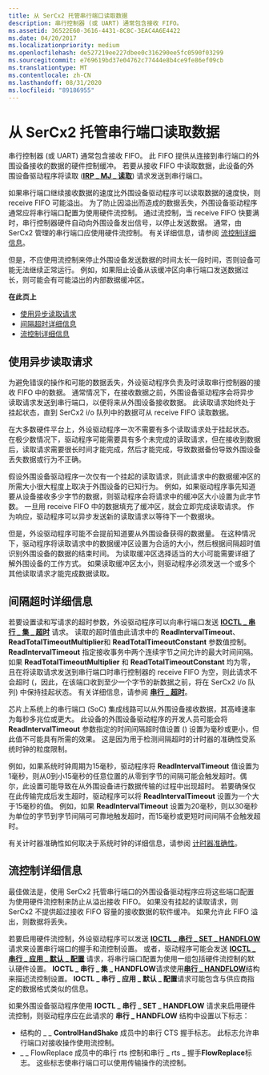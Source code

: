 ```yaml
---
title: 从 SerCx2 托管串行端口读取数据
description: 串行控制器 (或 UART) 通常包含接收 FIFO。
ms.assetid: 36522E60-3616-4431-8C8C-3EAC4A6E4422
ms.date: 04/20/2017
ms.localizationpriority: medium
ms.openlocfilehash: de527219ee227dbee0c316290ee5fc0590f03299
ms.sourcegitcommit: e769619bd37e04762c77444e8b4ce9fe86ef09cb
ms.translationtype: MT
ms.contentlocale: zh-CN
ms.lasthandoff: 08/31/2020
ms.locfileid: "89186955"
---
```

# <a name="reading-data-from-a-sercx2-managed-serial-port"></a>从 SerCx2 托管串行端口读取数据

串行控制器 (或 UART) 通常包含接收 FIFO。 此 FIFO 提供从连接到串行端口的外围设备接收的数据的硬件控制缓冲。 若要从接收 FIFO 中读取数据，此设备的外围设备驱动程序将读取 ([**IRP \_ MJ \_ 读取**](/previous-versions/ff546883(v=vs.85))) 请求发送到串行端口。

如果串行端口继续接收数据的速度比外围设备驱动程序可以读取数据的速度快，则 receive FIFO 可能溢出。 为了防止因溢出而造成的数据丢失，外围设备驱动程序通常应将串行端口配置为使用硬件流控制。 通过流控制，当 receive FIFO 快要满时，串行控制器硬件自动向外围设备发出信号，以停止发送数据。 通常，由 SerCx2 管理的串行端口应使用硬件流控制。 有关详细信息，请参阅 [流控制详细信息](#flow-control-details)。

但是，不应使用流控制来停止外围设备发送数据的时间太长一段时间，否则设备可能无法继续正常运行。 例如，如果阻止设备从该缓冲区向串行端口发送数据过长，则可能会有可能溢出的内部数据缓冲区。

**在此页上**

- [使用异步读取请求](#using-asynchronous-read-requests)
- [间隔超时详细信息](#interval-time-out-details)
- [流控制详细信息](#flow-control-details)

## <a name="using-asynchronous-read-requests"></a>使用异步读取请求

为避免错误的操作和可能的数据丢失，外设驱动程序负责及时读取串行控制器的接收 FIFO 中的数据。 通常情况下，在接收数据之前，外围设备驱动程序会将异步读取请求发送到串行端口，以便将来从外围设备接收数据。 此读取请求始终处于挂起状态，直到 SerCx2 i/o 队列中的数据可从 receive FIFO 读取数据。

在大多数硬件平台上，外设驱动程序一次不需要有多个读取请求处于挂起状态。 在极少数情况下，驱动程序可能需要具有多个未完成的读取请求，但在接收到数据后，读取请求需要很长时间才能完成，然后才能完成，导致数据备份导致外围设备丢失数据或行为不正确。

假设外围设备驱动程序一次仅有一个挂起的读取请求，则此请求中的数据缓冲区的所需大小很大程度上取决于外围设备的已知行为。 例如，如果驱动程序事先知道要从设备接收多少字节的数据，则驱动程序会将请求中的缓冲区大小设置为此字节数。 一旦用 receive FIFO 中的数据填充了缓冲区，就会立即完成读取请求。 作为响应，驱动程序可以异步发送新的读取请求以等待下一个数据块。

但是，外设驱动程序可能不会提前知道要从外围设备获得的数据量。 在这种情况下，驱动程序将读取请求中的数据缓冲区设置为合适的大小，然后根据间隔超时值识别外围设备的数据的结束时间。 为读取缓冲区选择适当的大小可能需要详细了解外围设备的工作方式。 如果读取缓冲区太小，则驱动程序必须发送一个或多个其他读取请求才能完成数据读取。

## <a name="interval-time-out-details"></a>间隔超时详细信息


若要设置读和写请求的超时参数，外设驱动程序可以向串行端口发送 [**IOCTL \_ 串行 \_ 集 \_ 超时**](/windows-hardware/drivers/ddi/ntddser/ni-ntddser-ioctl_serial_set_timeouts) 请求。 读取的超时值由此请求中的 **ReadIntervalTimeout**、 **ReadTotalTimeoutMultiplier**和 **ReadTotalTimeoutConstant** 参数值控制。 **ReadIntervalTimeout** 指定接收事务中两个连续字节之间允许的最大时间间隔。 如果 **ReadTotalTimeoutMultiplier** 和 **ReadTotalTimeoutConstant** 均为零，且在将读取请求发送到串行端口时串行控制器的 receive FIFO 为空，则此请求不会超时 (，因此，在该端口收到至少一个字节的新数据之前，将在 SerCx2 i/o 队列) 中保持挂起状态。 有关详细信息，请参阅 [**串行 \_ 超时**](/windows-hardware/drivers/ddi/ntddser/ns-ntddser-_serial_timeouts)。

芯片上系统上的串行端口 (SoC) 集成线路可以从外围设备接收数据，其高峰速率为每秒多兆位或更大。 此设备的外围设备驱动程序的开发人员可能会将 **ReadIntervalTimeout** 参数指定的时间间隔超时值设置 () 设置为毫秒或更小，但此值不可能具有所需的效果。 这是因为用于检测间隔超时的计时器的准确性受系统时钟的粒度限制。

例如，如果系统时钟周期为15毫秒，驱动程序将 **ReadIntervalTimeout** 值设置为1毫秒，则从0到小15毫秒的任意位置的从零到字节的间隔可能会触发超时。偶尔，此设置可能导致在从外围设备进行数据传输的过程中出现超时。 若要确保仅在此传输完成后发生超时，驱动程序可以将 **ReadIntervalTimeout** 设置为一个大于15毫秒的值。 例如，如果 **ReadIntervalTimeout** 设置为20毫秒，则以30毫秒为单位的字节到字节间隔可可靠地触发超时，而15毫秒或更短时间间隔不会触发超时。

有关计时器准确性如何取决于系统时钟的详细信息，请参阅 [计时器准确性](../kernel/timer-accuracy.md)。

## <a name="flow-control-details"></a>流控制详细信息


最佳做法是，使用 SerCx2 托管串行端口的外围设备驱动程序应将这些端口配置为使用硬件流控制来防止从溢出接收 FIFO。 如果没有挂起的读取请求，则 SerCx2 不提供超过接收 FIFO 容量的接收数据的软件缓冲。 如果允许此 FIFO 溢出，则数据将丢失。

若要启用硬件流控制，外设驱动程序可以发送 [**IOCTL \_ 串行 \_ SET \_ HANDFLOW**](/windows-hardware/drivers/ddi/ntddser/ni-ntddser-ioctl_serial_set_handflow) 请求来设置串行端口的握手和流控制设置。 或者，驱动程序可能会发送 [**IOCTL \_ 串行 \_ 应用 \_ 默认 \_ 配置**](/windows-hardware/drivers/ddi/ntddser/ni-ntddser-ioctl_serial_apply_default_configuration) 请求，将串行端口配置为使用一组包括硬件流控制的默认硬件设置。 **IOCTL \_ 串行 \_ 集 \_ HANDFLOW**请求使用[**串行 \_ HANDFLOW**](/windows-hardware/drivers/ddi/ntddser/ns-ntddser-_serial_handflow)结构来描述流控制设置。 **IOCTL \_ 串行 \_ 应用 \_ 默认 \_ 配置**请求可能包含与供应商指定的数据格式类似的信息。

如果外围设备驱动程序使用 **IOCTL \_ 串行 \_ SET \_ HANDFLOW** 请求来启用硬件流控制，则驱动程序应在此请求的 **串行 \_ HANDFLOW** 结构中设置以下标志：

- 结构的 \_ \_ **ControlHandShake** 成员中的串行 CTS 握手标志。 此标志允许串行端口对接收操作使用流控制。
- \_ \_ FlowReplace 成员中的串行 rts 控制和串行 \_ rts \_ 握手**FlowReplace**标志。 这些标志使串行端口可以使用传输操作的流控制。